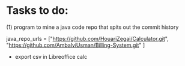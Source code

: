 # Tasks to do:

(1) program to mine a java code repo that spits out the commit history

java_repo_urls = ["https://github.com/HouariZegai/Calculator.git",
				   "https://github.com/AmbalviUsman/Billing-System.git" ]

- export csv in Libreoffice calc